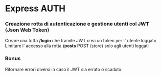 # Express AUTH

### Creazione rotta di autenticazione e gestione utenti col JWT (Json Web Token)

Creare una totta **/login** che tramite JWT crea un token per l' utente loggato
Limitare l' accesso alla rotta **/posts** POST (store) solo agli utenti loggati

### Bonus

Ritornare errori diversi in caso il JWT sia errato o scaduto

